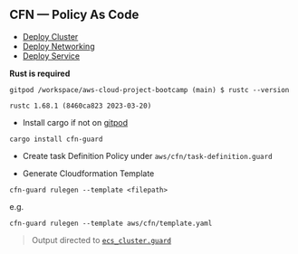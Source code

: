 ## CFN  —  Policy As Code


- [Deploy Cluster](cluster-deploy)
- [Deploy Networking](networking-deploy)
- [Deploy Service](service-deploy)

**Rust is required**

```
gitpod /workspace/aws-cloud-project-bootcamp (main) $ rustc --version

rustc 1.68.1 (8460ca823 2023-03-20)
```


- Install cargo if not on [gitpod](../../.gitpod.yml#7)

```
cargo install cfn-guard
```

- Create task Definition Policy under `aws/cfn/task-definition.guard`

- Generate Cloudformation Template
```
cfn-guard rulegen --template <filepath>
```
e.g.
```
cfn-guard rulegen --template aws/cfn/template.yaml
``` 

> Output directed to [`ecs_cluster.guard`](../../aws/cfn/ecs_cluster.guard) 